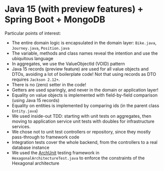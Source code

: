 # Java 15 (with preview features) + Spring Boot + MongoDB

Particular points of interest:

- The entire domain logic is encapsulated in the domain layer: `Bike.java`, `Journey.java`, `Position.java`
- The variable, methods and class names reveal the intention and use the ubiquitous language
- In aggregates, we use the ValueObjectId (VOID) pattern
- Java 15 records (preview feature) are used for all value objects and DTOs, avoiding a lot of boilerplate code! Not 
  that using records as DTO requires `Jackson 2.12+`.
- There is no (zero) setter in the code!
- Getters are used sparingly, and never in the domain or application layer!
- Equality on value objects is implemented with field-by-field comparison (using Java 15 records)
- Equality on entities is implemented by comparing ids (in the parent class `Entity.java`)
- We used inside-out TDD: starting with unit tests on aggregates, then moving to application service unit tests with
  doubles for infrastructure services.
- We chose not to unit test controllers or repository, since they mostly pass-through to framework code
- Integration tests cover the whole backend, from the controllers to a real database instance
- We used the [ArchUnit](https://www.archunit.org/) testing framework in `HexagonalArchitectureTest.java` to enforce the
  constraints of the Hexagonal architecture
